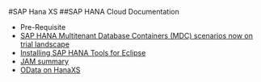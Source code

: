 #SAP Hana XS
##SAP HANA Cloud Documentation
- Pre-Requisite
 - [SAP HANA Multitenant Database Containers (MDC) scenarios now on trial landscape](http://scn.sap.com/community/developer-center/cloud-platform/blog/2016/01/13/sap-hana-multitenant-database-containers-mdc-scenarios-now-on-trial-landscape)
- [Installing SAP HANA Tools for Eclipse](https://help.hana.ondemand.com/help/frameset.htm?b0e351ada628458cb8906f55bcac4755.html)
 - [JAM summary](https://jam4.sapjam.com/blogs/show/0dRSDlgvitfFqMftWM2U9V)
- [OData on HanaXS](https://jam4.sapjam.com/blogs/show_draft/5SsRQsOkumnjq7o9VaylVh)
